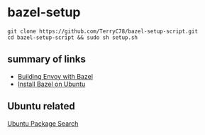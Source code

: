 # bazel-setup
```
git clone https://github.com/TerryC78/bazel-setup-script.git
cd bazel-setup-script && sudo sh setup.sh
```

## summary of links
* [Building Envoy with Bazel](https://github.com/envoyproxy/envoy/blob/master/bazel/README.md)
* [Install Bazel on Ubuntu](https://docs.bazel.build/versions/master/install-ubuntu.html)

## Ubuntu related
[Ubuntu Package Search](https://packages.ubuntu.com/)
